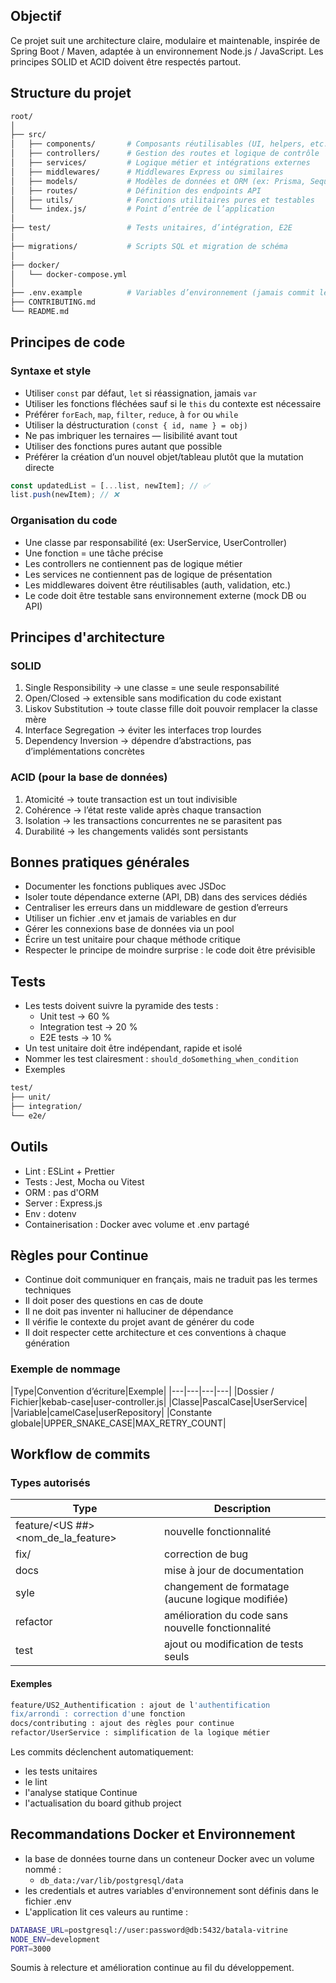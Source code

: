 ## Objectif

Ce projet suit une architecture claire, modulaire et maintenable, inspirée de Spring Boot / Maven, adaptée à un environnement Node.js / JavaScript.
Les principes SOLID et ACID doivent être respectés partout.

## Structure du projet

```bash
root/
│
├── src/
│   ├── components/       # Composants réutilisables (UI, helpers, etc.)
│   ├── controllers/      # Gestion des routes et logique de contrôle
│   ├── services/         # Logique métier et intégrations externes
│   ├── middlewares/      # Middlewares Express ou similaires
│   ├── models/           # Modèles de données et ORM (ex: Prisma, Sequelize)
│   ├── routes/           # Définition des endpoints API
│   ├── utils/            # Fonctions utilitaires pures et testables
│   └── index.js/         # Point d’entrée de l’application
│
├── test/                 # Tests unitaires, d’intégration, E2E
│
├── migrations/           # Scripts SQL et migration de schéma
│
├── docker/
│   └── docker-compose.yml
│
├── .env.example          # Variables d’environnement (jamais commit le vrai .env)
├── CONTRIBUTING.md
└── README.md
```

## Principes de code

### Syntaxe et style
* Utiliser `const` par défaut, `let` si réassignation, jamais `var`
* Utiliser les fonctions fléchées sauf si le `this` du contexte est nécessaire
* Préférer `forEach`, `map`, `filter`, `reduce`, à `for` ou `while`
* Utiliser la déstructuration `(const { id, name } = obj)`
* Ne pas imbriquer les ternaires — lisibilité avant tout
* Utiliser des fonctions pures autant que possible
* Préférer la création d’un nouvel objet/tableau plutôt que la mutation directe

```js
const updatedList = [...list, newItem]; // ✅
list.push(newItem); // ❌
```

### Organisation du code
* Une classe par responsabilité (ex: UserService, UserController)
* Une fonction = une tâche précise
* Les controllers ne contiennent pas de logique métier
* Les services ne contiennent pas de logique de présentation
* Les middlewares doivent être réutilisables (auth, validation, etc.)
* Le code doit être testable sans environnement externe (mock DB ou API)

## Principes d'architecture

### SOLID
1. Single Responsibility → une classe = une seule responsabilité
2. Open/Closed → extensible sans modification du code existant
3. Liskov Substitution → toute classe fille doit pouvoir remplacer la classe mère
4. Interface Segregation → éviter les interfaces trop lourdes
5. Dependency Inversion → dépendre d’abstractions, pas d’implémentations concrètes

### ACID (pour la base de données)
1. Atomicité → toute transaction est un tout indivisible
2. Cohérence → l’état reste valide après chaque transaction
3. Isolation → les transactions concurrentes ne se parasitent pas
4. Durabilité → les changements validés sont persistants

## Bonnes pratiques générales
* Documenter les fonctions publiques avec JSDoc
* Isoler toute dépendance externe (API, DB) dans des services dédiés
* Centraliser les erreurs dans un middleware de gestion d’erreurs
* Utiliser un fichier .env et jamais de variables en dur
* Gérer les connexions base de données via un pool
* Écrire un test unitaire pour chaque méthode critique
* Respecter le principe de moindre surprise : le code doit être prévisible

## Tests
* Les tests doivent suivre la pyramide des tests :
  * Unit test -> 60 %
  * Integration test -> 20 %
  * E2E tests -> 10 %
* Un test unitaire doit être indépendant, rapide et isolé
* Nommer les test clairesment : `should_doSomething_when_condition`
* Exemples
```bash
test/
├── unit/
├── integration/
└── e2e/
```

## Outils
* Lint : ESLint + Prettier
* Tests : Jest, Mocha ou Vitest
* ORM : pas d'ORM
* Server : Express.js
* Env : dotenv
* Containerisation : Docker avec volume et .env partagé

## Règles pour Continue
* Continue doit communiquer en français, mais ne traduit pas les termes techniques
* Il doit poser des questions en cas de doute
* Il ne doit pas inventer ni halluciner de dépendance
* Il vérifie le contexte du projet avant de générer du code
* Il doit respecter cette architecture et ces conventions à chaque génération

### Exemple de nommage
|Type|Convention d’écriture|Exemple|
|---|---|---|---|
|Dossier / Fichier|kebab-case|user-controller.js|
|Classe|PascalCase|UserService|
|Variable|camelCase|userRepository|
|Constante globale|UPPER_SNAKE_CASE|MAX_RETRY_COUNT|

## Workflow de commits

### Types autorisés

|Type|Description|
|---|---|
|feature/<US ##><nom_de_la_feature>| nouvelle fonctionnalité|
|fix/<nom>| correction de bug|
|docs|mise à jour de documentation|
|syle|changement de formatage (aucune logique modifiée)|
|refactor|amélioration du code sans nouvelle fonctionnalité|
|test| ajout ou modification de tests seuls|

#### Exemples
```bash
feature/US2_Authentification : ajout de l'authentification
fix/arrondi : correction d'une fonction
docs/contributing : ajout des règles pour continue
refactor/UserService : simplification de la logique métier
```

Les commits déclenchent automatiquement:
* les tests unitaires
* le lint
* l'analyse statique Continue
* l'actualisation du board github project

## Recommandations Docker et Environnement
* la base de données tourne dans un conteneur Docker avec un volume nommé :
  * `db_data:/var/lib/postgresql/data`
* les credentials et autres variables d'environnement sont définis dans le fichier .env
* L'application lit ces valeurs au runtime :
```bash
DATABASE_URL=postgresql://user:password@db:5432/batala-vitrine
NODE_ENV=development
PORT=3000
```

Soumis à relecture et amélioration continue au fil du développement. 